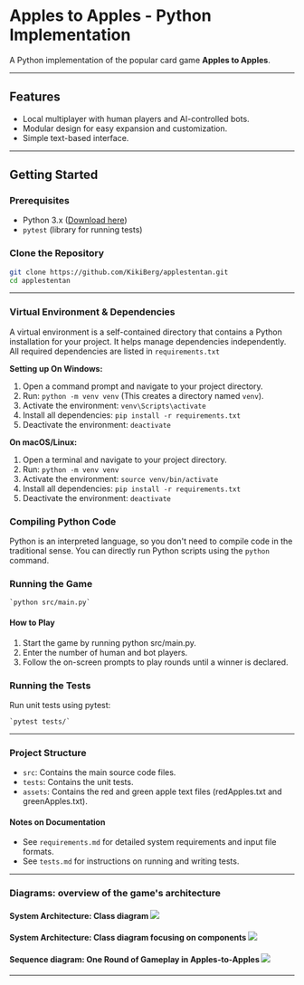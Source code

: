 # Apples to Apples - Python Implementation

A Python implementation of the popular card game **Apples to Apples**.

---

## Features
- Local multiplayer with human players and AI-controlled bots.
- Modular design for easy expansion and customization.
- Simple text-based interface.

---

## Getting Started

### Prerequisites
- Python 3.x ([Download here](https://www.python.org/downloads/))
- `pytest` (library for running tests)

### Clone the Repository
```bash
git clone https://github.com/KikiBerg/applestentan.git
cd applestentan
```

---

### Virtual Environment & Dependencies
A virtual environment is a self-contained directory that contains a Python installation for your project. 
It helps manage dependencies independently. All required dependencies are listed in `requirements.txt`

**Setting up On Windows:**

1.  Open a command prompt and navigate to your project directory.
2.  Run: `python -m venv venv` (This creates a directory named `venv`).
3.  Activate the environment: `venv\Scripts\activate`
4.  Install all dependencies: `pip install -r requirements.txt`
5.  Deactivate the environment: `deactivate`

**On macOS/Linux:**

1.  Open a terminal and navigate to your project directory.
2.  Run: `python -m venv venv`
3.  Activate the environment: `source venv/bin/activate`
4.  Install all dependencies: `pip install -r requirements.txt`
5.  Deactivate the environment: `deactivate`

### Compiling Python Code

Python is an interpreted language, so you don't need to compile code in the traditional sense.
You can directly run Python scripts using the `python` command.

### Running the Game

    `python src/main.py`

#### How to Play
1. Start the game by running python src/main.py.
2. Enter the number of human and bot players.
3. Follow the on-screen prompts to play rounds until a winner is declared.

### Running the Tests
 
Run unit tests using pytest: 

    `pytest tests/`

---

### Project Structure

  * `src`: Contains the main source code files.
  * `tests`: Contains the unit tests.
  * `assets`: Contains the red and green apple text files (redApples.txt and greenApples.txt).

#### Notes on Documentation
  - See `requirements.md` for detailed system requirements and input file formats.
  - See `tests.md` for instructions on running and writing tests.

---

### Diagrams: overview of the game's architecture

#### System Architecture: Class diagram [![](https://mermaid.ink/img/pako:eNqNVn9v2zYQ_SoEgRYuJhux3TiJMAzomm0YkA5rC_SPQYDAUheJq0QKJNUkTePP3jtKSShZBmoYNnU_yLv3jg-659IUwFO-XC4z7ZWvIWVv2rYGt_Rm2a_YX6IB9vHOeWjYGysr5UH6zkKmQ1qmZS2cu1SitKJh-Mk0_b54ETL_0KXSwN5STO8I4bHvvrfT55cr5fz-31rcgd2zNvy7yH0J8ss7oUUJlhW4jn19FpOdtaB9_n9XlDC7cxEaG7YvchHajCKdF9bnJRa4eBWZNdz6vK2EG5tlhXXkN0prsI-Oh_5PGw_s2ti42Yz39TvmK2B0SIYIGu2tqR0L2zsmdMFsR1UhLVZgn6y1prSAGHKCfAB4aPkA3MEeA6u0H_DMVRHZPxtTM-Xyz8ZPwXLeKl3uWYXlHPNhTaAPIaSTcilsMYIqUDKyWJCgvsIodAre0EzGP0CLCCC3CBBrkSMlVSu0R5CqrhGaYTC1gY9YMY0ubTtGLB6gA9hiZ4zd-w46ONZq77Rzg1RYcZNHaaPWCxB1_py2IIJ01wQo3Bgj9GvlqpzaWgxw9FwegSxuZDxwtPtwc55hojqRTfaSUVG4GkH2D_gbY4-jNvHHwF0q6ffYWMLeGrwf0iuj90w-rUe3DnSRF8KLxWhUE9aPGiPX3OgcprwaUuaxmZSb8T-FVLXywiMS7aAhpmk6raSgIhEo8xWNguk-dYTOB7qmx0Quds7jgj97huDnCEqhppg8acuEdUa3dr69-MiMf0I6i9BZkJMgLNFJqDx0gqMKEDThu4m-kBzNyEsw348kM3AU5CvXJGrPPrgF2XlYRCJIspdDWB-79OGI6Z0PRiw1ks5afQEWFDsJ6CSkAjhKY5KgDlS6SrVDJ1E1y-VvjyKTEiGAiusJE1_Nxsa366cSYk5-KqHv_jC0Dx5qpcDJMM9vHsX_bvyVKZU8iCThHJDpD__1-2rVL_-mwGshQ0ENalFDdGSaJ7wB2whV4BtEGIaMIzHICk9xWcC16GpPPDxgqOi8-XinJU-97SDh1nRlxdNrUTt86lqa0uEd4jEEcEyNfde_ooQ3lYSj3v9nzFMIPvL0nt_ydHm6Otmt8bs-X2_P1-tNwu94utmcrc53r7frk7Pd9vVuc7F5SPi3sMHJ6mJ3drbZ7Tanp6fb3Xp78fAD0QD1eQ?type=png)](https://mermaid.live/edit#pako:eNqNVn9v2zYQ_SoEgRYuJhux3TiJMAzomm0YkA5rC_SPQYDAUheJq0QKJNUkTePP3jtKSShZBmoYNnU_yLv3jg-659IUwFO-XC4z7ZWvIWVv2rYGt_Rm2a_YX6IB9vHOeWjYGysr5UH6zkKmQ1qmZS2cu1SitKJh-Mk0_b54ETL_0KXSwN5STO8I4bHvvrfT55cr5fz-31rcgd2zNvy7yH0J8ss7oUUJlhW4jn19FpOdtaB9_n9XlDC7cxEaG7YvchHajCKdF9bnJRa4eBWZNdz6vK2EG5tlhXXkN0prsI-Oh_5PGw_s2ti42Yz39TvmK2B0SIYIGu2tqR0L2zsmdMFsR1UhLVZgn6y1prSAGHKCfAB4aPkA3MEeA6u0H_DMVRHZPxtTM-Xyz8ZPwXLeKl3uWYXlHPNhTaAPIaSTcilsMYIqUDKyWJCgvsIodAre0EzGP0CLCCC3CBBrkSMlVSu0R5CqrhGaYTC1gY9YMY0ubTtGLB6gA9hiZ4zd-w46ONZq77Rzg1RYcZNHaaPWCxB1_py2IIJ01wQo3Bgj9GvlqpzaWgxw9FwegSxuZDxwtPtwc55hojqRTfaSUVG4GkH2D_gbY4-jNvHHwF0q6ffYWMLeGrwf0iuj90w-rUe3DnSRF8KLxWhUE9aPGiPX3OgcprwaUuaxmZSb8T-FVLXywiMS7aAhpmk6raSgIhEo8xWNguk-dYTOB7qmx0Quds7jgj97huDnCEqhppg8acuEdUa3dr69-MiMf0I6i9BZkJMgLNFJqDx0gqMKEDThu4m-kBzNyEsw348kM3AU5CvXJGrPPrgF2XlYRCJIspdDWB-79OGI6Z0PRiw1ks5afQEWFDsJ6CSkAjhKY5KgDlS6SrVDJ1E1y-VvjyKTEiGAiusJE1_Nxsa366cSYk5-KqHv_jC0Dx5qpcDJMM9vHsX_bvyVKZU8iCThHJDpD__1-2rVL_-mwGshQ0ENalFDdGSaJ7wB2whV4BtEGIaMIzHICk9xWcC16GpPPDxgqOi8-XinJU-97SDh1nRlxdNrUTt86lqa0uEd4jEEcEyNfde_ooQ3lYSj3v9nzFMIPvL0nt_ydHm6Otmt8bs-X2_P1-tNwu94utmcrc53r7frk7Pd9vVuc7F5SPi3sMHJ6mJ3drbZ7Tanp6fb3Xp78fAD0QD1eQ)

#### System Architecture: Class diagram focusing on components [![](https://mermaid.ink/img/pako:eNqNVttuozAQ_RXL0q5SKalELm3Cw0q9rLZd9aZtn7bpgwsTQA02sk3SbNV_37ENBFJIiyLFMz5nmJvHvNFAhEB9uliKdRAzqcnD-ZwTfL59IxdJFA-uYAVLcr9RGlJyIoM40RDoXIKDqfw5kiyLyS-WQoF63E98ckzzGNJPHiUcHufUCMRJc1oD_cmXoCqUldpgdzFTcM04i0AizoqkkBvAcwhetjgjtcLulmwDsmbQyq3QG9BrIWtGC0UJJr3bTCeCs-WB5W2ZmOUboUFtNRzFRloCxv35nA-I0qY-Ee5ZMZMikqAUyUykyuqAhw5Q985YbOYQ-ELIANMojRqZKhAy4RGu1gkngeBhYvxVH-zsJDlmPEQLzj_rB9GScdXBbmY-tauCHDAZkhD3W965U4gGL7ObJobes9DkO4lz3G9Jc627yJngHHvR-tjSi2Qw-FHvuk5MPRvdoLr7nahm2Vubv8K1ulb3pUK2O1grQ4Ws6TqOwNZoe0DNQ7Av9BbkbujYyGX9sHbuLH8-gyyuHEKdpKc9SbOKS65BLlgA1RjpVaqDjzOn2rMWziVbW7WZLbh2mM9YJlMly6y_xvqdh1EKXJfMUm5hV245J7uqvYW0Nlnjhe2wZuXscCM4bQqXeGOQ1BON42yVhOWxtrPOYnoHbrK9QpAXtFLFw1LcnnbTLW5Qf6FdLLDql07a074T4TSNlnGGOnumSbBGLszQchtowEoF7lPqqdAVEdfdtC8c487auYiqF9fK-CH6Zh01e4GHXPKiZBHoC7wydit2BZG5ue7dTN6pUrH56P5rYYWJdATycLrVOtgl3nDmACYMjaTkdgVylcDaOXUm0kxwbGNFmASiYrHmhCkMKCzu0RMpxVqRBO_BgGnAiylDo8CDBDOCCQlEmubc7Bl_DcMlqwievMAGA0hTJpFQ1cKml_ZpCjJlSYifXW9mY051DObO9nEZwoLlSz2nc_6OUJZrcb_hAfW1zKFPpcijmPoLtlQo5VmI3hVBlhDAu1vIa_ddZz_v-jRj_K8QFQRF6r_RV-oPhsfe4Wg0G89GU298PBl7fbqh_nh0OJtMjobTyfD4aDYdeUfvffrPWvAOvdFoeIS_ydTzvNlw8v4f-79ZCQ?type=png)](https://mermaid.live/edit#pako:eNqNVttuozAQ_RXL0q5SKalELm3Cw0q9rLZd9aZtn7bpgwsTQA02sk3SbNV_37ENBFJIiyLFMz5nmJvHvNFAhEB9uliKdRAzqcnD-ZwTfL59IxdJFA-uYAVLcr9RGlJyIoM40RDoXIKDqfw5kiyLyS-WQoF63E98ckzzGNJPHiUcHufUCMRJc1oD_cmXoCqUldpgdzFTcM04i0AizoqkkBvAcwhetjgjtcLulmwDsmbQyq3QG9BrIWtGC0UJJr3bTCeCs-WB5W2ZmOUboUFtNRzFRloCxv35nA-I0qY-Ee5ZMZMikqAUyUykyuqAhw5Q985YbOYQ-ELIANMojRqZKhAy4RGu1gkngeBhYvxVH-zsJDlmPEQLzj_rB9GScdXBbmY-tauCHDAZkhD3W965U4gGL7ObJobes9DkO4lz3G9Jc627yJngHHvR-tjSi2Qw-FHvuk5MPRvdoLr7nahm2Vubv8K1ulb3pUK2O1grQ4Ws6TqOwNZoe0DNQ7Av9BbkbujYyGX9sHbuLH8-gyyuHEKdpKc9SbOKS65BLlgA1RjpVaqDjzOn2rMWziVbW7WZLbh2mM9YJlMly6y_xvqdh1EKXJfMUm5hV245J7uqvYW0Nlnjhe2wZuXscCM4bQqXeGOQ1BON42yVhOWxtrPOYnoHbrK9QpAXtFLFw1LcnnbTLW5Qf6FdLLDql07a074T4TSNlnGGOnumSbBGLszQchtowEoF7lPqqdAVEdfdtC8c487auYiqF9fK-CH6Zh01e4GHXPKiZBHoC7wydit2BZG5ue7dTN6pUrH56P5rYYWJdATycLrVOtgl3nDmACYMjaTkdgVylcDaOXUm0kxwbGNFmASiYrHmhCkMKCzu0RMpxVqRBO_BgGnAiylDo8CDBDOCCQlEmubc7Bl_DcMlqwievMAGA0hTJpFQ1cKml_ZpCjJlSYifXW9mY051DObO9nEZwoLlSz2nc_6OUJZrcb_hAfW1zKFPpcijmPoLtlQo5VmI3hVBlhDAu1vIa_ddZz_v-jRj_K8QFQRF6r_RV-oPhsfe4Wg0G89GU298PBl7fbqh_nh0OJtMjobTyfD4aDYdeUfvffrPWvAOvdFoeIS_ydTzvNlw8v4f-79ZCQ)

#### Sequence diagram: One Round of Gameplay in Apples-to-Apples [![](https://mermaid.ink/img/pako:eNqNVW1P2zAQ_isnS5uY1LKWvtFoYkKA2CbBEGhDmvLFJNfEI7Ez2xEUxH_f2Ulo0paXfnKde-6ee-7FjyxSMbKA9fv9UFphMwzgp0S4VKWMQS3glOdYZHwJQsJhUWRo-lb1q1MoPSyUBv-VKCM8FjzRPAdwl0C_Dx_ggmsrIlFwaU11WaxuvPsTmQiJm98uKCzqzftjjG7PuOTJto-XJRF70WPKDba4fZfCCp6JB26Fqq-lsghaJKlt0q-8BXCF1kBZgE0REroPQykaB2ig8HQNfISYCNa5rvDQPzioUwpWgbGBbTVvZdrBtAK0TDoRjpFnMAONMXBfLLAKkEdpHbClgq81ITS_g1ONWBd6mxxewAAusdBokCrqhYDCXRvSIxO3xI4c9cCUN7mwPfhbxgluF6NydnKPUUlBXHwfvhXdm2xK4alKvLeQeL68QqxndOUpENsYmoZ9m0YFIkwbsuLR6HvKqQ30Sl-IuI4N7OB9hIWtsv5Ugz3EozvtVLHzuK3E2saXXMYqd7Wv7ddz_eECUotmGK16-fVMPWQNsZlo5dh4MwN3QlLTJ57Fe7Jr7J912kqsNbQB_CpiTuxMpDR2EqU9hFKYNKfGe09-z4BvJJ55vaHctHRnpRnnO2FT-DJr1-nFmRPGanHjYq9XyTGFI0UrVpYvLpuODL9p1J0Q9Yhp940mjFKBKHXz77SFSMlYvFjwjsMjh4KF0r4oze5smUB_vYjX3pAw1GJfYWeJ5rNUdVfzzMK56vh6o4evLK3iamy1f168tBLv2jsCM6rP9etOVzsuyrjGDgeUcUv2w7hSh6p7TlKbluoZLqqVVju7qOstZJSVMUJa5lwacHrfKLsN2emg6mB84f0GdF3vwDG1Fp1DyXosR51zEdN7--j8hYx2CL0jLKBjjAteZjZkoXwiU15adbWUEQusLrHHSLEkZcGCkz49VvoZqZ_b51ukZJU-q150_7D3GL17f5TKGzf0lwWP7J4Fw73x7nS4PxnN9ybj_eFsv8eWLBiNdgfDyXw2Gwymo9F0OHvqsQePH-zOJ4PZfDAYjWfz8d54-vQfy3q-oA?type=png)](https://mermaid.live/edit#pako:eNqNVW1P2zAQ_isnS5uY1LKWvtFoYkKA2CbBEGhDmvLFJNfEI7Ez2xEUxH_f2Ulo0paXfnKde-6ee-7FjyxSMbKA9fv9UFphMwzgp0S4VKWMQS3glOdYZHwJQsJhUWRo-lb1q1MoPSyUBv-VKCM8FjzRPAdwl0C_Dx_ggmsrIlFwaU11WaxuvPsTmQiJm98uKCzqzftjjG7PuOTJto-XJRF70WPKDba4fZfCCp6JB26Fqq-lsghaJKlt0q-8BXCF1kBZgE0REroPQykaB2ig8HQNfISYCNa5rvDQPzioUwpWgbGBbTVvZdrBtAK0TDoRjpFnMAONMXBfLLAKkEdpHbClgq81ITS_g1ONWBd6mxxewAAusdBokCrqhYDCXRvSIxO3xI4c9cCUN7mwPfhbxgluF6NydnKPUUlBXHwfvhXdm2xK4alKvLeQeL68QqxndOUpENsYmoZ9m0YFIkwbsuLR6HvKqQ30Sl-IuI4N7OB9hIWtsv5Ugz3EozvtVLHzuK3E2saXXMYqd7Wv7ddz_eECUotmGK16-fVMPWQNsZlo5dh4MwN3QlLTJ57Fe7Jr7J912kqsNbQB_CpiTuxMpDR2EqU9hFKYNKfGe09-z4BvJJ55vaHctHRnpRnnO2FT-DJr1-nFmRPGanHjYq9XyTGFI0UrVpYvLpuODL9p1J0Q9Yhp940mjFKBKHXz77SFSMlYvFjwjsMjh4KF0r4oze5smUB_vYjX3pAw1GJfYWeJ5rNUdVfzzMK56vh6o4evLK3iamy1f168tBLv2jsCM6rP9etOVzsuyrjGDgeUcUv2w7hSh6p7TlKbluoZLqqVVju7qOstZJSVMUJa5lwacHrfKLsN2emg6mB84f0GdF3vwDG1Fp1DyXosR51zEdN7--j8hYx2CL0jLKBjjAteZjZkoXwiU15adbWUEQusLrHHSLEkZcGCkz49VvoZqZ_b51ukZJU-q150_7D3GL17f5TKGzf0lwWP7J4Fw73x7nS4PxnN9ybj_eFsv8eWLBiNdgfDyXw2Gwymo9F0OHvqsQePH-zOJ4PZfDAYjWfz8d54-vQfy3q-oA)

---
